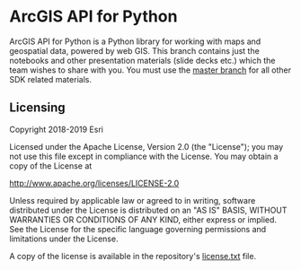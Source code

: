 # ArcGIS API for Python
ArcGIS API for Python is a Python library for working with maps and geospatial data, powered by web GIS. This branch contains just the notebooks and other presentation materials (slide decks etc.) which the team wishes to share with you. You must use the [master branch](https://github.com/Esri/arcgis-python-api/tree/master/) for all other SDK related materials.

## Licensing
Copyright 2018-2019 Esri

Licensed under the Apache License, Version 2.0 (the "License");
you may not use this file except in compliance with the License.
You may obtain a copy of the License at

   http://www.apache.org/licenses/LICENSE-2.0

Unless required by applicable law or agreed to in writing, software
distributed under the License is distributed on an "AS IS" BASIS,
WITHOUT WARRANTIES OR CONDITIONS OF ANY KIND, either express or implied.
See the License for the specific language governing permissions and
limitations under the License.

A copy of the license is available in the repository's [license.txt](https://github.com/Esri/arcgis-python-api/blob/master/license.txt) file.
